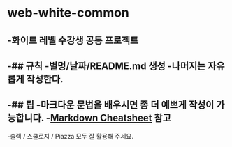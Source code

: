 # web-white-common
 -화이트 레벨 수강생 공통 프로젝트
 -
 -## 규칙 
 -별명/날짜/README.md 생성
 -나머지는 자유롭게 작성한다.
 -
 -## 팁
 -마크다운 문법을 배우시면 좀 더 예쁘게 작성이 가능합니다. 
 -[Markdown Cheatsheet](https://github.com/adam-p/markdown-here/wiki/Markdown-Cheatsheet) 참고
 -
 -슬랙 / 스쿨로지 / Piazza 모두 잘 활용해 주세요.